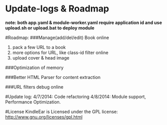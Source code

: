# Update-logs & Roadmap #

**note: both app.yaml & module-worker.yaml require application id
and use upload.sh or upload.bat to deploy module**

#Roadmap:
###Manage(add/del/edit) Book online
1. pack a few URL to a book
2. more options for URL, like class-id filter online
3. upload cover & head image

###Optimization of memory


###Better HTML Parser for content extraction

###URL filters debug online

#Update log:
4/7/2014: Code refactoring
4/8/2014: Module support, Performance Optimization.

#License
KindleEar is Licensed under the GPL license: http://www.gnu.org/licenses/gpl.html